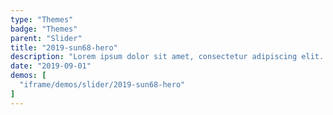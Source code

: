 ```yaml
---
type: "Themes"
badge: "Themes"
parent: "Slider"
title: "2019-sun68-hero"
description: "Lorem ipsum dolor sit amet, consectetur adipiscing elit. Nunc tempus laoreet leo sit amet iaculis."
date: "2019-09-01"
demos: [
  "iframe/demos/slider/2019-sun68-hero"
]
---
```

